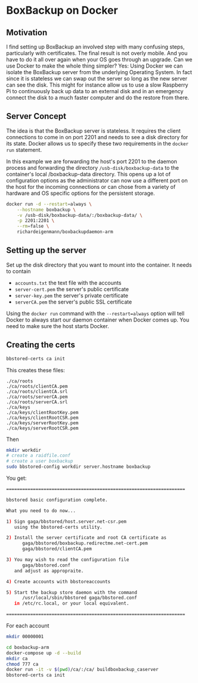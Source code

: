 # BoxBackup on Docker

## Motivation

I find setting up BoxBackup an involved step with many confusing steps, particularly 
with certificates. The final result is not overly mobile. And you have to do it all over 
again when your OS goes through an upgrade. Can we use Docker to make the 
whole thing simpler? Yes: Using Docker we can isolate the BoxBackup server from the 
underlying Operating System. In fact since it is stateless we can swap out the server
so long as the new server can see the disk. This might for instance allow us to 
use a slow Raspberry Pi to continuously back up data to an external disk and
in an emergency connect the disk to a much faster computer and do the restore from there.

## Server Concept

The idea is that the BoxBackup server is stateless. It requires the client connections
to come in on port 2201 and needs to see a disk directory for its state. Docker allows
us to specify these two requirements in the `docker run` statement.

In this example we are forwarding the host's port 2201 to the daemon process and
forwarding the directory `/usb-disk/boxbackup-data` to the container's local
/boxbackup-data directory. This opens up a lot of configuration options as the
administrator can now use a different port on the host for the incoming connections
or can chose from a variety of hardware and OS specific options for the persistent 
storage.

```bash
docker run -d --restart=always \
	--hostname boxbackup \
	-v /usb-disk/boxbackup-data/:/boxbackup-data/ \
	-p 2201:2201 \
	--rm=false \
	richardeigenmann/boxbackupdaemon-arm
```

## Setting up the server

Set up the disk directory that you want to mount into the container.
It needs to contain
* `accounts.txt` the text file with the accounts
* `server-cert.pem` the server's public certificate 
* `server-key.pem` the server's private certificate 
* `serverCA.pem` the server's public SSL certificate 

Using the `docker run` command with the `--restart=always` option will tell
Docker to always start our daemon container when Docker comes up. You need
to make sure the host starts Docker.

## Creating the certs

```bash
bbstored-certs ca init
```

This creates these files:

```
./ca/roots
./ca/roots/clientCA.pem
./ca/roots/clientCA.srl
./ca/roots/serverCA.pem
./ca/roots/serverCA.srl
./ca/keys
./ca/keys/clientRootKey.pem
./ca/keys/clientRootCSR.pem
./ca/keys/serverRootKey.pem
./ca/keys/serverRootCSR.pem
```

Then

```bash
mkdir workdir
# create a raidfile.conf
# create a user boxbackup
sudo bbstored-config workdir server.hostname boxbackup
```

You get:


```bash
===================================================================

bbstored basic configuration complete.

What you need to do now...

1) Sign gaga/bbstored/host.server.net-csr.pem
   using the bbstored-certs utility.

2) Install the server certificate and root CA certificate as
      gaga/bbstored/boxbackup.redirectme.net-cert.pem
      gaga/bbstored/clientCA.pem

3) You may wish to read the configuration file
      gaga/bbstored.conf
   and adjust as appropraite.

4) Create accounts with bbstoreaccounts

5) Start the backup store daemon with the command
      /usr/local/sbin/bbstored gaga/bbstored.conf
   in /etc/rc.local, or your local equivalent.

===================================================================
```


For each account
```bash
mkdir 00000001
```

```bash
cd boxbackup-arm
docker-compose up -d --build
mkdir ca
chmod 777 ca
docker run -it -v $(pwd)/ca/:/ca/ buildboxbackup_caserver
bbstored-certs ca init
```

